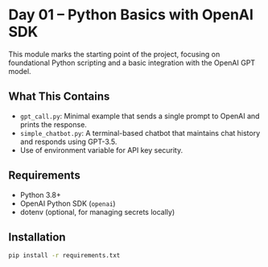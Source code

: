 # Day 01 – Python Basics with OpenAI SDK

This module marks the starting point of the project, focusing on foundational Python scripting and a basic integration with the OpenAI GPT model.

## What This Contains

- `gpt_call.py`: Minimal example that sends a single prompt to OpenAI and prints the response.
- `simple_chatbot.py`: A terminal-based chatbot that maintains chat history and responds using GPT-3.5.
- Use of environment variable for API key security.

## Requirements

- Python 3.8+
- OpenAI Python SDK (`openai`)
- dotenv (optional, for managing secrets locally)

## Installation

```bash
pip install -r requirements.txt

